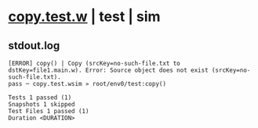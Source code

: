 # [copy.test.w](../../../../../../examples/tests/sdk_tests/bucket/copy.test.w) | test | sim

## stdout.log
```log
[ERROR] copy() | Copy (srcKey=no-such-file.txt to dstKey=file1.main.w). Error: Source object does not exist (srcKey=no-such-file.txt).
pass ─ copy.test.wsim » root/env0/test:copy()

Tests 1 passed (1)
Snapshots 1 skipped
Test Files 1 passed (1)
Duration <DURATION>
```

